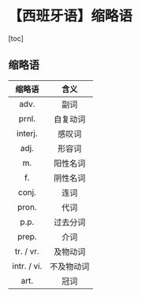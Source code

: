 # 【西班牙语】缩略语



[toc]



## 缩略语

|   缩略语    |    含义    |
| :---------: | :--------: |
|    adv.     |    副词    |
|    prnl.    |  自复动词  |
|   interj.   |   感叹词   |
|    adj.     |   形容词   |
|     m.      |  阳性名词  |
|     f.      |  阴性名词  |
|    conj.    |    连词    |
|    pron.    |    代词    |
|    p.p.     |  过去分词  |
|    prep.    |    介词    |
|  tr. / vr.  |  及物动词  |
| intr. / vi. | 不及物动词 |
|    art.     |    冠词    |

